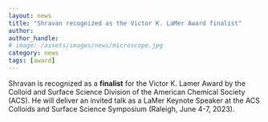 ```yaml
---
layout: news
title: "Shravan recognized as the Victor K. LaMer Award finalist"
author: 
author_handle: 
# image: /assets/images/news/microscope.jpg
category: news
tags: [award]
---
```

Shravan is recognized as a <b>finalist</b> for the Victor K. Lamer Award by the Colloid and Surface Science Division of the American Chemical Society (ACS). He will deliver an invited talk as a LaMer Keynote Speaker at the ACS Colloids and Surface Science Symposium (Raleigh, June 4-7, 2023).